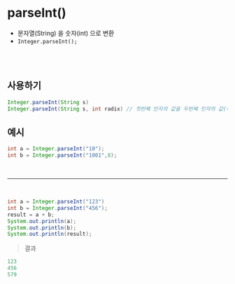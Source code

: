 # parseInt()
- 문자열(String) 을 숫자(int) 으로 변환
- ```Integer.parseInt();```

<br>
<br>

## 사용하기
```java
Integer.parseInt(String s)
Integer.parseInt(String s, int radix) // 첫번째 인자의 값을 두번째 인자의 값(해당 진수의 값)으로 변환
```

## 예시
```java
int a = Integer.parseInt("10");
int b = Integer.parseInt("1001",8);
```
<br>

---

<br>

```java
int a = Integer.parseInt("123")
int b = Integer.parseInt("456");
result = a + b;
System.out.println(a);
System.out.println(b);
System.out.println(result);
```
>결과
```java
123
456
579
```